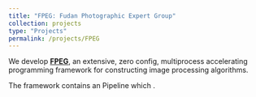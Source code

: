 ```yaml
---
title: "FPEG: Fudan Photographic Expert Group"
collection: projects
type: "Projects"
permalink: /projects/FPEG
---
```


We develop **[FPEG](https://github.com/fields1631/fpeg)**, an extensive, zero config, multiprocess accelerating programming framework for constructing image processing algorithms.

The framework contains an Pipeline which .